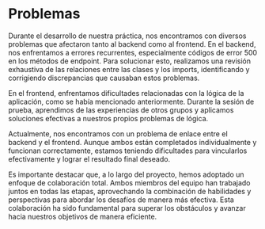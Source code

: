# Problemas

Durante el desarrollo de nuestra práctica, nos encontramos con diversos problemas que afectaron tanto al backend como al frontend. En el backend, nos enfrentamos a errores recurrentes, especialmente códigos de error 500 en los métodos de endpoint. Para solucionar esto, realizamos una revisión exhaustiva de las relaciones entre las clases y los imports, identificando y corrigiendo discrepancias que causaban estos problemas.

En el frontend, enfrentamos dificultades relacionadas con la lógica de la aplicación, como se había mencionado anteriormente. Durante la sesión de prueba, aprendimos de las experiencias de otros grupos y aplicamos soluciones efectivas a nuestros propios problemas de lógica.

Actualmente, nos encontramos con un problema de enlace entre el backend y el frontend. Aunque ambos están completados individualmente y funcionan correctamente, estamos teniendo dificultades para vincularlos efectivamente y lograr el resultado final deseado. 

Es importante destacar que, a lo largo del proyecto, hemos adoptado un enfoque de colaboración total. Ambos miembros del equipo han trabajado juntos en todas las etapas, aprovechando la combinación de habilidades y perspectivas para abordar los desafíos de manera más efectiva. Esta colaboración ha sido fundamental para superar los obstáculos y avanzar hacia nuestros objetivos de manera eficiente.
